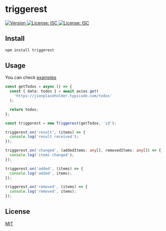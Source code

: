 # triggerest

<p>
  <a href="https://www.npmjs.com/package/triggerest" target="_blank">
    <img alt="Version" src="https://img.shields.io/npm/v/triggerest?color=black" />
  </a>
  <a href="https://github.com/oktaysenkan/triggerest/blob/master/LICENSE" target="_blank">
    <img alt="License: ISC" src="https://img.shields.io/badge/License-MIT-black.svg" />
  </a>
  <a href="https://sonarcloud.io/dashboard?id=oktaysenkan_triggerest" target="_blank">
    <img alt="License: ISC" src="https://sonarcloud.io/api/project_badges/measure?project=oktaysenkan_triggerest&metric=alert_status" />
  </a>
</p>

## Install

```sh
npm install triggerest
```

## Usage

You can check [examples](https://github.com/oktaysenkan/triggerest/tree/master/examples)

```ts
const getTodos = async () => {
  const { data: todos } = await axios.get(
    'https://jsonplaceholder.typicode.com/todos'
  );

  return todos;
};

const triggerest = new Triggerest(getTodos, 'id');

triggerest.on('result', (items) => {
  console.log('result received');
});

triggerest.on('changed', (addedItems: any[], removedItems: any[]) => {
  console.log('items changed');
});

triggerest.on('added', (items) => {
  console.log('added', items);
});

triggerest.on('removed', (items) => {
  console.log('removed', items);
});
```

## License

[MIT](https://github.com/oktaysenkan/triggerest/blob/master/LICENSE)
